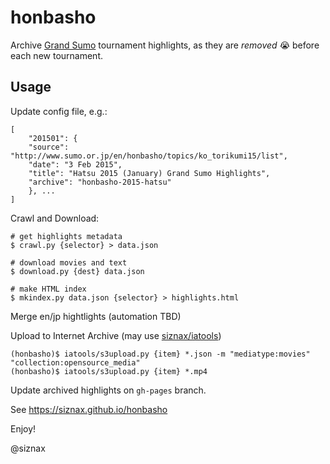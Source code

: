 honbasho
========

Archive [Grand Sumo](http://www.sumo.or.jp/en/) tournament
highlights, as they are _removed_ :sob: before each new tournament. 

Usage
-----

Update config file, e.g.:

```
[
    "201501": {
	"source": "http://www.sumo.or.jp/en/honbasho/topics/ko_torikumi15/list",
	"date": "3 Feb 2015",
	"title": "Hatsu 2015 (January) Grand Sumo Highlights",
	"archive": "honbasho-2015-hatsu"
    }, ...
]
```

Crawl and Download:

```shell
# get highlights metadata
$ crawl.py {selector} > data.json

# download movies and text
$ download.py {dest} data.json

# make HTML index
$ mkindex.py data.json {selector} > highlights.html

```

Merge en/jp hightlights (automation TBD)

Upload to Internet Archive (may use [siznax/iatools](https://github.com/siznax/iatools))

```shell
(honbasho)$ iatools/s3upload.py {item} *.json -m "mediatype:movies" "collection:opensource_media"
(honbasho)$ iatools/s3upload.py {item} *.mp4
```

Update archived highlights on `gh-pages` branch.

See https://siznax.github.io/honbasho

Enjoy!

@siznax

